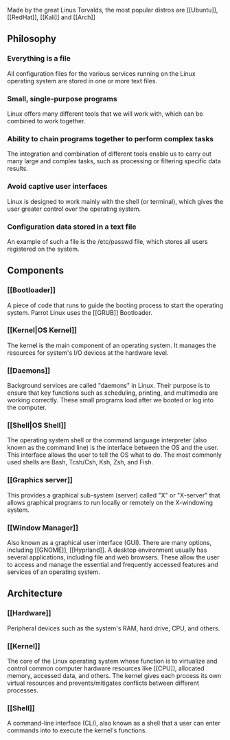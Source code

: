 Made by the great Linus Torvalds, the most popular distros are [[Ubuntu]],  [[RedHat]], [[Kali]] and [[Arch]] 
## Philosophy
### Everything is a file 
All configuration files for the various services running on the Linux operating system are stored in one or more text files.
### Small, single-purpose programs
Linux offers many different tools that we will work with, which can be combined to work together.
### Ability to chain programs together to perform complex tasks 
The integration and combination of different tools enable us to carry out many large and complex tasks, such as processing or filtering specific data results.
### Avoid captive user interfaces
Linux is designed to work mainly with the shell (or terminal), which gives the user greater control over the operating system. 
### Configuration data stored in a text file
An example of such a file is the /etc/passwd file, which stores all users registered on the system.
## Components
### [[Bootloader]]
A piece of code that runs to guide the booting process to start the operating system. Parrot Linux uses the [[GRUB]] Bootloader.
### [[Kernel|OS Kernel]] 
The kernel is the main component of an operating system. It manages the resources for system's I/O devices at the hardware level.
### [[Daemons]] 	
Background services are called "daemons" in Linux. Their purpose is to ensure that key functions such as scheduling, printing, and multimedia are working correctly. These small programs load after we booted or log into the computer.
### [[Shell|OS Shell]] 	
The operating system shell or the command language interpreter (also known as the command line) is the interface between the OS and the user. This interface allows the user to tell the OS what to do. The most commonly used shells are Bash, Tcsh/Csh, Ksh, Zsh, and Fish.
### [[Graphics server]]
This provides a graphical sub-system (server) called "X" or "X-server" that allows graphical programs to run locally or remotely on the X-windowing system.
### [[Window Manager]]
Also known as a graphical user interface (GUI). There are many options, including [[GNOME]], [[Hyprland]]. A desktop environment usually has several applications, including file and web browsers. These allow the user to access and manage the essential and frequently accessed features and services of an operating system.
## Architecture
### [[Hardware]] 
Peripheral devices such as the system's RAM, hard drive, CPU, and others.
### [[Kernel]]
The core of the Linux operating system whose function is to virtualize and control common computer hardware resources like [[CPU]], allocated memory, accessed data, and others. The kernel gives each process its own virtual resources and prevents/mitigates conflicts between different processes.
### [[Shell]]
A command-line interface (CLI), also known as a shell that a user can enter commands into to execute the kernel's functions.